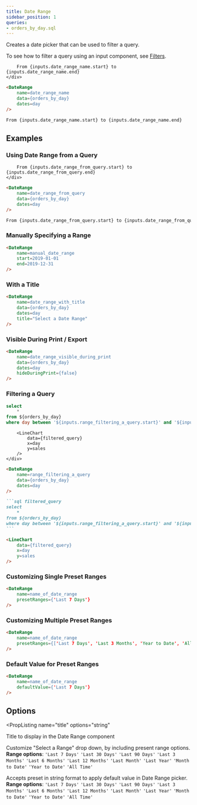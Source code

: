 ```yaml
---
title: Date Range
sidebar_position: 1
queries: 
- orders_by_day.sql
---
```


Creates a date picker that can be used to filter a query.

To see how to filter a query using an input component, see [Filters](/core-concepts/filters).

<DocTab>
    <div slot='preview'>
        <DateRange
            name=date_range_name
            data={orders_by_day}
            dates=day
        />

        From {inputs.date_range_name.start} to {inputs.date_range_name.end}
    </div>

````markdown
<DateRange
    name=date_range_name
    data={orders_by_day}
    dates=day
/>

From {inputs.date_range_name.start} to {inputs.date_range_name.end}
````
</DocTab>

## Examples

### Using Date Range from a Query

<DocTab>
    <div slot='preview'>
        <DateRange
            name=date_range_from_query
            data={orders_by_day}
            dates=day
        />

        From {inputs.date_range_from_query.start} to {inputs.date_range_from_query.end}
    </div>

````markdown
<DateRange
    name=date_range_from_query
    data={orders_by_day}
    dates=day
/>

From {inputs.date_range_from_query.start} to {inputs.date_range_from_query.end}
````
</DocTab>

### Manually Specifying a Range

<DocTab>
    <div slot='preview'>
        <DateRange
            name=manual_date_range
            start=2019-01-01
            end=2019-12-31
        />
    </div>

```markdown
<DateRange
    name=manual_date_range
    start=2019-01-01
    end=2019-12-31
/>
```
</DocTab>

### With a Title

<DocTab>
    <div slot='preview'>
        <DateRange
            name=date_range_with_title
            data={orders_by_day}
            dates=day
            title="Select a Date Range"
        />
    </div>

```markdown
<DateRange
    name=date_range_with_title
    data={orders_by_day}
    dates=day
    title="Select a Date Range"
/>
```
</DocTab>

### Visible During Print / Export

<DocTab>
    <div slot='preview'>
        <DateRange
            name=date_range_visible_during_print
            data={orders_by_day}
            dates=day
            hideDuringPrint={false}
        />
    </div>

````markdown
<DateRange
    name=date_range_visible_during_print
    data={orders_by_day}
    dates=day
    hideDuringPrint={false}
/>
````
</DocTab>

### Filtering a Query

```sql filtered_query
select 
    *
from ${orders_by_day}
where day between '${inputs.range_filtering_a_query.start}' and '${inputs.range_filtering_a_query.end}'
```

<DocTab>
    <div slot='preview'>
        <DateRange
            name=range_filtering_a_query
            data={orders_by_day}
            dates=day
        />

        <LineChart
            data={filtered_query}
            x=day
            y=sales
        />
    </div>

````markdown
<DateRange
    name=range_filtering_a_query
    data={orders_by_day}
    dates=day
/>

```sql filtered_query
select 
    *
from ${orders_by_day}
where day between '${inputs.range_filtering_a_query.start}' and '${inputs.range_filtering_a_query.end}'
```

<LineChart
    data={filtered_query}
    x=day
    y=sales
/>
````
</DocTab>

### Customizing Single Preset Ranges

<DocTab>
    <div slot='preview'>
        <DateRange presetRanges={'Last 7 Days'}/>
    </div>

```markdown
<DateRange
    name=name_of_date_range
    presetRanges={'Last 7 Days'}
/>
```
</DocTab>

### Customizing Multiple Preset Ranges

<DocTab>
    <div slot='preview'>
        <DateRange presetRanges={['Last 7 Days', 'Last 3 Months', 'Year to Date', 'All Time']}/>
    </div>

````markdown
<DateRange
    name=name_of_date_range
    presetRanges={['Last 7 Days', 'Last 3 Months', 'Year to Date', 'All Time']}
/>
````
</DocTab>

### Default Value for Preset Ranges

<DocTab>
    <div slot='preview'>
        <DateRange defaultValue={'Last 7 Days'}/>
    </div>

````markdown
<DateRange
    name=name_of_date_range
    defaultValue={'Last 7 Days'}
/>
````
</DocTab>

## Options

<PropListing 
    name="name"
    description="Name of the DateRange, used to reference the selected values elsewhere as {`{inputs.name.start`} or {`inputs.name.end`}"
    required=true
    options="string"
/>
<PropListing 
    name="data"
    description="Query name, wrapped in curly braces"
    options="query name"
/>
<PropListing 
    name="dates"
    description="Column name from the query containing date range to span"
    options="column name"
/>
<PropListing 
    name="start"
    description="A manually specified start date to use for the range"
    options="string formatted YYYY-MM-DD"
/>
<PropListing 
    name="end"
    description="A manually specified end date to use for the range"
    options="string formatted YYYY-MM-DD"
/>
<PropListing 
    name="title"
    options="string"
>

Title to display in the Date Range component

</PropListing>
<PropListing 
    name="presetRanges"
    options= "string | array of values e.g. {`{['Last 7 Days', 'Last 30 Days']}`}"
    default=undefined
>

Customize "Select a Range" drop down, by including present range options. **Range options**: `'Last 7 Days'` `'Last 30 Days'` `'Last 90 Days'` `'Last 3 Months'` `'Last 6 Months'` `'Last 12 Months'` `'Last Month'` `'Last Year'` `'Month to Date'` `'Year to Date'` `'All Time'`

</PropListing>
<PropListing 
    name="defaultValue"
    options= "string e.g. {'Last 7 Days'} or {'Last 6 Months'}"
    default=undefined
>


Accepts preset in string format to apply default value in Date Range picker. **Range options**: `'Last 7 Days'` `'Last 30 Days'` `'Last 90 Days'` `'Last 3 Months'` `'Last 6 Months'` `'Last 12 Months'` `'Last Month'` `'Last Year'` `'Month to Date'` `'Year to Date'` `'All Time'`

</PropListing>
<PropListing 
    name="hideDuringPrint"
    description="Hide the component when the report is printed"
    options={["true", "false"]}
    default="true"
/>
